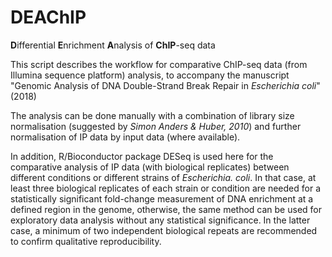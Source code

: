 # DEAChIP

**D**ifferential **E**nrichment **A**nalysis of **ChIP**-seq data

This script describes the workflow for comparative ChIP-seq data (from Illumina sequence platform) analysis, to accompany the manuscript "Genomic Analysis of DNA Double-Strand Break Repair in *Escherichia coli*" (2018)

The analysis can be done manually with a combination of library size normalisation (suggested by *Simon Anders & Huber, 2010*) and further normalisation of IP data by input data (where available).

In addition, R/Bioconductor package DESeq is used here for the comparative analysis of IP data (with biological replicates) between different conditions or different strains of *Escherichia. coli*. In that case, at least three biological replicates of each strain or condition are needed for a statistically significant fold-change measurement of DNA enrichment at a defined region in the genome, otherwise, the same method can be used for exploratory data analysis without any statistical significance. In the latter case, a minimum of two independent biological repeats are recommended to confirm qualitative reproducibility.

